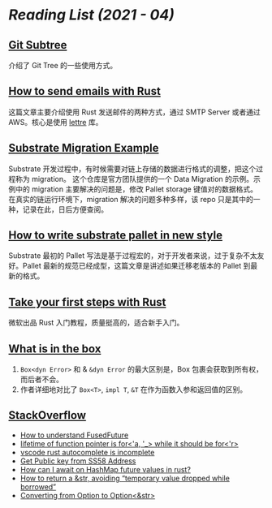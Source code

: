 # *Reading List (2021 - 04)*

##  [Git Subtree](https://www.atlassian.com/git/tutorials/git-subtree) 

介绍了 Git Tree 的一些使用方式。

## [How to send emails with Rust](https://kerkour.com/blog/rust-send-email/) 

这篇文章主要介绍使用 Rust 发送邮件的两种方式，通过 SMTP Server 或者通过 AWS。核心是使用 [lettre](https://github.com/lettre/lettre) 库。

## [Substrate Migration Example](https://github.com/substrate-developer-hub/migration-example) 

Substrate 开发过程中，有时候需要对链上存储的数据进行格式的调整，把这个过程称为 migration。
这个仓库是官方团队提供的一个 Data Migration 的示例。示例中的 migration 主要解决的问题是，修改 Pallet storage 键值对的数据格式。在真实的链运行环境下，migration 解决的问题多种多样，该 repo 只是其中的一种，记录在此，日后方便查阅。

## [How to write substrate pallet in new style](https://crates.parity.io/frame_support/attr.pallet.html) 

Substrate 最初的 Pallet 写法是基于过程宏的，对于开发者来说，过于复杂不太友好。Pallet 最新的规范已经成型，这篇文章是讲述如果迁移老版本的  Pallet 到最新的格式。

## [Take your first steps with Rust](https://docs.microsoft.com/en-us/learn/paths/rust-first-steps/) 

微软出品 Rust 入门教程，质量挺高的，适合新手入门。

## [What is in the box](https://fasterthanli.me/articles/whats-in-the-box) 

1. `Box<dyn Error>` 和 & `&dyn Error` 的最大区别是，Box 包裹会获取到所有权，而后者不会。
2. 作者详细地对比了 `Box<T>`, `impl T`, `&T` 在作为函数入参和返回值的区别。

## [StackOverflow](https://stackoverflow.com/users/10137152/asceticbear?tab=profile)

- [How to understand FusedFuture](https://stackoverflow.com/questions/67181219/how-to-understand-fusedfuture)
- [lifetime of function pointer is for<'a, '_> while it should be for<'r>](https://stackoverflow.com/questions/67237864/lifetime-of-function-pointer-is-fora-while-it-should-be-forr)
- [vscode rust autocomplete is incomplete](https://stackoverflow.com/questions/67235865/vscode-rust-autocomplete-is-incomplete)
- [Get Public key from SS58 Address](https://stackoverflow.com/questions/66998019/get-public-key-from-ss58-address)
- [How can I await on HashMap future values in rust?](https://stackoverflow.com/questions/67230293/how-can-i-await-on-hashmap-future-values-in-rust)
- [How to return a &str, avoiding “temporary value dropped while borrowed”](https://stackoverflow.com/questions/67259648/how-to-return-a-str-avoiding-temporary-value-dropped-while-borrowed)
- [Converting from Option<String> to Option<&str>](https://stackoverflow.com/questions/31233938/converting-from-optionstring-to-optionstr)



